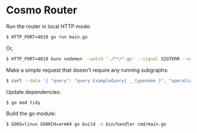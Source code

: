 # Cosmo Router

Run the router in local HTTP mode:

```bash
$ HTTP_PORT=4010 go run main.go
```

Or,

```bash
$ HTTP_PORT=4010 bunx nodemon --watch './**/*.go' --signal SIGTERM --exec 'go' run main.go
```

Make a simple request that doesn't require any running subgraphs:

```bash
$ curl --data '{ "query": "query ExampleQuery{ __typename }", "operationName": "ExampleQuery" }'  --header 'Content-Type: application/json' http://localhost:4010
```

Update dependencies:

```bash
$ go mod tidy
```

Build the go module:

```bash
$ GOOS=linux GOARCH=arm64 go build -o bin/handler cmd/main.go
```
